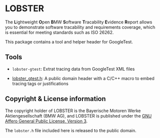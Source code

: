 # LOBSTER

The **L**ightweight **O**pen **B**MW **S**oftware **T**racability
**E**vidence **R**eport allows you to demonstrate software tracability
and requirements coverage, which is essential for meeting standards
such as ISO 26262.

This package contains a tool and helper header for GoogleTest.

## Tools

* `lobster-gtest`: Extrat tracing data from GoogleTest XML files

* [lobster_gtest.h](../../support/gtest/include/lobster_gtest.h): A
  public domain header with a C/C++ macro to embed tracing tags or
  justifications

## Copyright & License information

The copyright holder of LOBSTER is the Bayerische Motoren Werke
Aktiengesellschaft (BMW AG), and LOBSTER is published under the [GNU
Affero General Public License, Version 3](../LICENSE.md).

The `lobster.h` file included here is released to the public domain.
